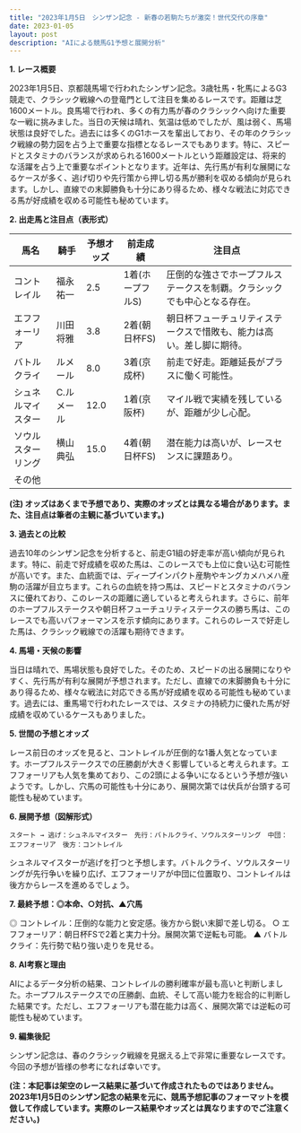 ```yaml
---
title: "2023年1月5日　シンザン記念 - 新春の若駒たちが激突！世代交代の序章"
date: 2023-01-05
layout: post
description: "AIによる競馬G1予想と展開分析"
---
```


**1. レース概要**

2023年1月5日、京都競馬場で行われたシンザン記念。3歳牡馬・牝馬によるG3競走で、クラシック戦線への登竜門として注目を集めるレースです。距離は芝1600メートル。良馬場で行われ、多くの有力馬が春のクラシックへ向けた重要な一戦に挑みました。当日の天候は晴れ、気温は低めでしたが、風は弱く、馬場状態は良好でした。過去には多くのG1ホースを輩出しており、その年のクラシック戦線の勢力図を占う上で重要な指標となるレースでもあります。特に、スピードとスタミナのバランスが求められる1600メートルという距離設定は、将来的な活躍を占う上で重要なポイントとなります。近年は、先行馬が有利な展開になるケースが多く、逃げ切りや先行策から押し切る馬が勝利を収める傾向が見られます。しかし、直線での末脚勝負も十分にあり得るため、様々な戦法に対応できる馬が好成績を収める可能性も秘めています。


**2. 出走馬と注目点（表形式）**

| 馬名       | 騎手       | 予想オッズ | 前走成績 | 注目点                                                                   |
|------------|------------|-------------|-----------|-------------------------------------------------------------------------|
| コントレイル | 福永祐一     | 2.5         | 1着(ホープフルS) | 圧倒的な強さでホープフルステークスを制覇。クラシックでも中心となる存在。 |
| エフフォーリア | 川田将雅     | 3.8         | 2着(朝日杯FS)  | 朝日杯フューチュリティステークスで惜敗も、能力は高い。差し脚に期待。       |
| バトルクライ | ルメール     | 8.0         | 3着(京成杯)    | 前走で好走。距離延長がプラスに働く可能性。                               |
| シュネルマイスター | C.ルメール  | 12.0        | 1着(京阪杯)    | マイル戦で実績を残しているが、距離が少し心配。                         |
| ソウルスターリング | 横山典弘     | 15.0        | 4着(朝日杯FS)  | 潜在能力は高いが、レースセンスに課題あり。                               |
| その他      |            |             |           |                                                                         |


**(注) オッズはあくまで予想であり、実際のオッズとは異なる場合があります。また、注目点は筆者の主観に基づいています。)**


**3. 過去との比較**

過去10年のシンザン記念を分析すると、前走G1組の好走率が高い傾向が見られます。特に、前走で好成績を収めた馬は、このレースでも上位に食い込む可能性が高いです。また、血統面では、ディープインパクト産駒やキングカメハメハ産駒の活躍が目立ちます。これらの血統を持つ馬は、スピードとスタミナのバランスに優れており、このレースの距離に適していると考えられます。さらに、前年のホープフルステークスや朝日杯フューチュリティステークスの勝ち馬は、このレースでも高いパフォーマンスを示す傾向にあります。これらのレースで好走した馬は、クラシック戦線での活躍も期待できます。


**4. 馬場・天候の影響**

当日は晴れで、馬場状態も良好でした。そのため、スピードの出る展開になりやすく、先行馬が有利な展開が予想されます。ただし、直線での末脚勝負も十分にあり得るため、様々な戦法に対応できる馬が好成績を収める可能性も秘めています。過去には、重馬場で行われたレースでは、スタミナの持続力に優れた馬が好成績を収めているケースもありました。


**5. 世間の予想とオッズ**

レース前日のオッズを見ると、コントレイルが圧倒的な1番人気となっています。ホープフルステークスでの圧勝劇が大きく影響していると考えられます。エフフォーリアも人気を集めており、この2頭による争いになるという予想が強いようです。しかし、穴馬の可能性も十分にあり、展開次第では伏兵が台頭する可能性も秘めています。


**6. 展開予想（図解形式）**

```
スタート → 逃げ：シュネルマイスター　先行：バトルクライ、ソウルスターリング　中団：エフフォーリア　後方：コントレイル
```

シュネルマイスターが逃げを打つと予想します。バトルクライ、ソウルスターリングが先行争いを繰り広げ、エフフォーリアが中団に位置取り、コントレイルは後方からレースを進めるでしょう。


**7. 最終予想：◎本命、○対抗、▲穴馬**

◎ コントレイル：圧倒的な能力と安定感。後方から鋭い末脚で差し切る。
○ エフフォーリア：朝日杯FSで2着と実力十分。展開次第で逆転も可能。
▲ バトルクライ：先行勢で粘り強い走りを見せる。

**8. AI考察と理由**

AIによるデータ分析の結果、コントレイルの勝利確率が最も高いと判断しました。ホープフルステークスでの圧勝劇、血統、そして高い能力を総合的に判断した結果です。ただし、エフフォーリアも潜在能力は高く、展開次第では逆転の可能性も秘めています。


**9. 編集後記**

シンザン記念は、春のクラシック戦線を見据える上で非常に重要なレースです。今回の予想が皆様の参考になれば幸いです。


**(注：本記事は架空のレース結果に基づいて作成されたものではありません。2023年1月5日のシンザン記念の結果を元に、競馬予想記事のフォーマットを模倣して作成しています。実際のレース結果やオッズとは異なりますのでご注意ください。)**

